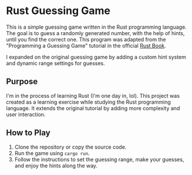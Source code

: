 # Rust Guessing Game

This is a simple guessing game written in the Rust programming language. The goal is to guess a randomly generated number, with the help of hints, until you find the correct one. This program was adapted from the "Programming a Guessing Game" tutorial in the official [Rust Book](https://doc.rust-lang.org/book/ch02-00-guessing-game-tutorial.html).

I expanded on the original guessing game by adding a custom hint system and dynamic range settings for guesses.

## Purpose

I'm in the process of learning Rust (I'm one day in, lol). This project was created as a learning exercise while studying the Rust programming language. It extends the original tutorial by adding more complexity and user interaction. 

## How to Play

1. Clone the repository or copy the source code.
2. Run the game using `cargo run`.
3. Follow the instructions to set the guessing range, make your guesses, and enjoy the hints along the way.
